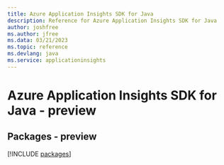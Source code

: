 ```yaml
---
title: Azure Application Insights SDK for Java
description: Reference for Azure Application Insights SDK for Java
author: joshfree
ms.author: jfree
ms.data: 03/21/2023
ms.topic: reference
ms.devlang: java
ms.service: applicationinsights
---
```

# Azure Application Insights SDK for Java - preview
## Packages - preview
[!INCLUDE [packages](application-insights-index.md)]
